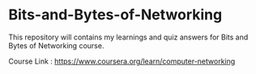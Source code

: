 # Bits-and-Bytes-of-Networking
This repository will contains my learnings and quiz answers for Bits and Bytes of Networking course.

Course Link : https://www.coursera.org/learn/computer-networking 
